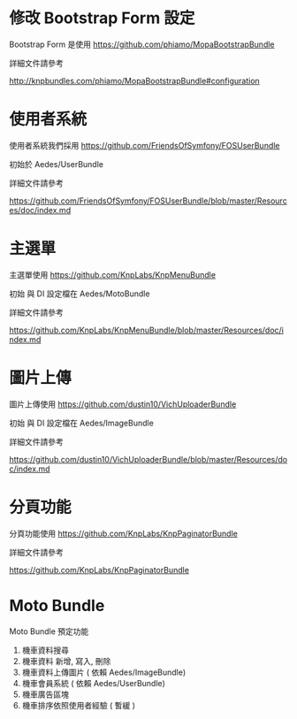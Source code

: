 修改 Bootstrap Form 設定
====

Bootstrap Form 是使用 https://github.com/phiamo/MopaBootstrapBundle

詳細文件請參考

http://knpbundles.com/phiamo/MopaBootstrapBundle#configuration


使用者系統
====

使用者系統我們採用 https://github.com/FriendsOfSymfony/FOSUserBundle

初始於 Aedes/UserBundle

詳細文件請參考

https://github.com/FriendsOfSymfony/FOSUserBundle/blob/master/Resources/doc/index.md


主選單
====

主選單使用 https://github.com/KnpLabs/KnpMenuBundle

初始 與 DI 設定檔在 Aedes/MotoBundle

詳細文件請參考

https://github.com/KnpLabs/KnpMenuBundle/blob/master/Resources/doc/index.md


圖片上傳
====

圖片上傳使用 https://github.com/dustin10/VichUploaderBundle

初始 與 DI 設定檔在 Aedes/ImageBundle

詳細文件請參考

https://github.com/dustin10/VichUploaderBundle/blob/master/Resources/doc/index.md


分頁功能
====

分頁功能使用 https://github.com/KnpLabs/KnpPaginatorBundle

詳細文件請參考

https://github.com/KnpLabs/KnpPaginatorBundle


Moto Bundle
====

Moto Bundle 預定功能

1. 機車資料搜尋
2. 機車資料 新增, 寫入, 刪除
3. 機車資料上傳圖片 ( 依賴 Aedes/ImageBundle)
4. 機車會員系統 ( 依賴 Aedes/UserBundle)
5. 機車廣告區塊
6. 機車排序依照使用者經驗 ( 暫緩 )
